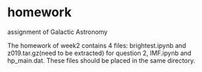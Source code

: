 # homework
assignment of Galactic Astronomy

The homework of week2 contains 4 files: brightest.ipynb and z019.tar.gz(need to be extracted) for question 2, IMF.ipynb and hp_main.dat. These files should be placed in the same directory.
